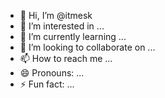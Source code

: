 - 👋 Hi, I’m @itmesk
- 👀 I’m interested in ...
- 🌱 I’m currently learning ...
- 💞️ I’m looking to collaborate on ...
- 📫 How to reach me ...
- 😄 Pronouns: ...
- ⚡ Fun fact: ...

<!---
itmesk/itmesk is a ✨ special ✨ repository because its `README.md` (this file) appears on your GitHub profile.
You can click the Preview link to take a look at your changes.
--->
